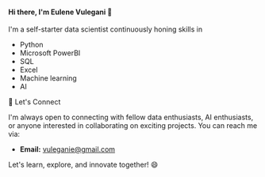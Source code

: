
#### Hi there, I'm Eulene Vulegani 👋
 I'm a self-starter data scientist continuously honing skills in 
 - Python
 - Microsoft PowerBI
 - SQL
 - Excel
 - Machine learning 
 - AI



🤝 Let's Connect

I'm always open to connecting with fellow data enthusiasts, AI enthusiasts, or anyone interested in collaborating on exciting projects. You can reach me via:

- **Email:** vuleganie@gmail.com

Let's learn, explore, and innovate together! 😄
```
